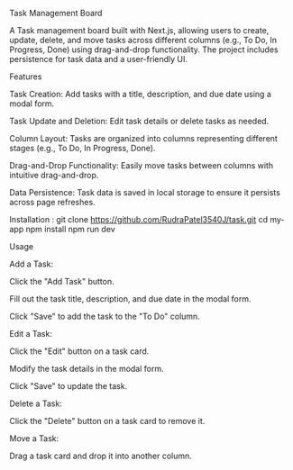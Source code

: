 Task Management Board

A Task management board built with Next.js, allowing users to create, update, delete, and move tasks across different columns (e.g., To Do, In Progress, Done) using drag-and-drop functionality. The project includes persistence for task data and a user-friendly UI.

Features

Task Creation: Add tasks with a title, description, and due date using a modal form.

Task Update and Deletion: Edit task details or delete tasks as needed.

Column Layout: Tasks are organized into columns representing different stages (e.g., To Do, In Progress, Done).

Drag-and-Drop Functionality: Easily move tasks between columns with intuitive drag-and-drop.

Data Persistence: Task data is saved in local storage to ensure it persists across page refreshes.

Installation :
git clone https://github.com/RudraPatel3540J/task.git
cd my-app
npm install
npm run dev

Usage

Add a Task:

Click the "Add Task" button.

Fill out the task title, description, and due date in the modal form.

Click "Save" to add the task to the "To Do" column.

Edit a Task:

Click the "Edit" button on a task card.

Modify the task details in the modal form.

Click "Save" to update the task.

Delete a Task:

Click the "Delete" button on a task card to remove it.

Move a Task:

Drag a task card and drop it into another column.
